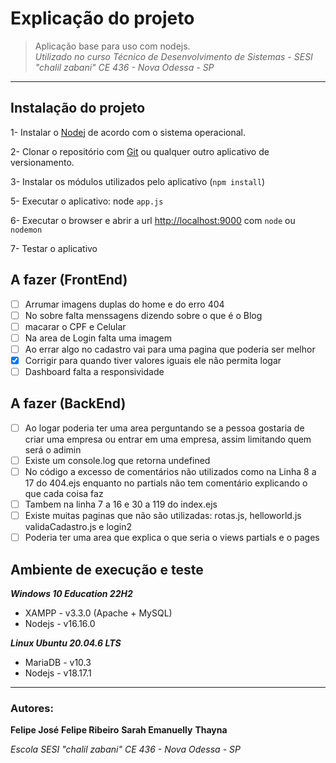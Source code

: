 # Explicação do projeto
>Aplicação base para uso com nodejs.  
>_Utilizado no curso Técnico de Desenvolvimento de Sistemas - SESI "chalil zabani" CE 436 - Nova Odessa - SP_  
---  
## Instalação do projeto
1- Instalar o [Nodej](https://nodejs.org/en/download) de acordo com o sistema operacional.

2- Clonar o repositório com [Git](https://www.notion.so/Anota-es-do-Senai-f35c51c354d542a49738fb58edc55bd1#1e53661cdaa180a09c73f5fd2a979b4d) ou qualquer outro aplicativo de versionamento.

3- Instalar os módulos utilizados pelo aplicativo (```npm install```)  

5- Executar o aplicativo: node  ```app.js```

6- Executar o browser e abrir a url [http://localhost:9000](http://localhost:9000) com ```node``` ou ```nodemon```

7- Testar o aplicativo

## A fazer (FrontEnd)
- [ ] Arrumar imagens duplas do home e do erro 404
- [ ] No sobre falta menssagens dizendo sobre o que é o Blog
- [ ] macarar o CPF e Celular
- [ ] Na area de Login falta uma imagem
- [ ] Ao errar algo no cadastro vai para uma pagina que poderia ser melhor
- [x] Corrigir para quando tiver valores iguais ele não permita logar
- [ ] Dashboard falta a responsividade

## A fazer (BackEnd)
- [ ] Ao logar poderia ter uma area perguntando se a pessoa gostaria de criar uma empresa ou entrar em uma empresa, assim limitando quem será o adimin
- [ ] Existe um console.log que retorna undefined
- [ ] No código a excesso de comentários não utilizados como na Linha 8 a 17 do 404.ejs enquanto no partials não tem comentário explicando o que cada coisa faz
- [ ] Tambem na linha 7 a 16 e 30 a 119 do index.ejs
- [ ] Existe muitas paginas que não são utilizadas: rotas.js, helloworld.js validaCadastro.js e login2
- [ ] Poderia ter uma area que explica o que seria o views partials e o pages

## Ambiente de execução e teste
***Windows 10 Education 22H2***  
- XAMPP - v3.3.0 (Apache + MySQL)  
- Nodejs - v16.16.0  

***Linux Ubuntu 20.04.6 LTS***  
- MariaDB - v10.3  
- Nodejs - v18.17.1  
---
### Autores:
**Felipe José** **Felipe Ribeiro** **Sarah Emanuelly** **Thayna**

_Escola SESI "chalil zabani" CE 436 - Nova Odessa - SP_  
